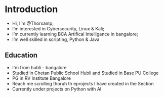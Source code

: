 # Introduction

- Hi, I’m @Thorxamp;
- I’m interested in Cybersecurity, Linux & Kali; 
- I’m currently learning BCA Artifical Intelligance in bangalore;
- I’m well skilled in scripting, Python & Java 

## Education
- I'm from hubli - bangalore 
- Studied in Chetan Public School Hubli and Studied in Base PU College
- PG in RV Institute Bangalore
- Reach me scrolling thoruh th eprojects I have created in the Section
- Currently under projects on Python with AI

<!---
Thorxamp/Thorxamp is a ✨ special ✨ repository because its `README.md` (this file) appears on your GitHub profile.
You can click the Preview link to take a look at your changes.
--->
